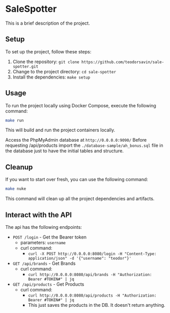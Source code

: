 # SaleSpotter

This is a brief description of the project.

## Setup

To set up the project, follow these steps:

1. Clone the repository: `git clone https://github.com/teodorsavin/sale-spotter.git`
2. Change to the project directory: `cd sale-spotter`
3. Install the dependencies: `make setup`

## Usage

To run the project locally using Docker Compose, execute the following command:

```bash
make run
```

This will build and run the project containers locally.

Access the PhpMyAdmin database at `http://0.0.0.0:9090/`
Before requesting /api/products import the `./database-sample/ah_bonus.sql` file in the database just to have the initial tables and structure.

## Cleanup

If you want to start over fresh, you can use the following command:

```bash
make nuke
```

This command will clean up all the project dependencies and artifacts.

## Interact with the API

The api has the following endpoints:
- `POST /login` - Get the Bearer token
  - parameters: `username`
  - curl command:
    - `curl -X POST http://0.0.0.0:8080/login -H "Content-Type: application/json" -d '{"username": "teodor"}'`
- `GET /api/brands` - Get Brands
  - curl command:
    - `curl http://0.0.0.0:8080/api/brands -H "Authorization: Bearer #TOKEN#" | jq`
- `GET /api/products` - Get Products
  - curl command:
    - `curl http://0.0.0.0:8080/api/products -H "Authorization: Bearer #TOKEN#" | jq`
    - This just saves the products in the DB. It doesn't return anything.
